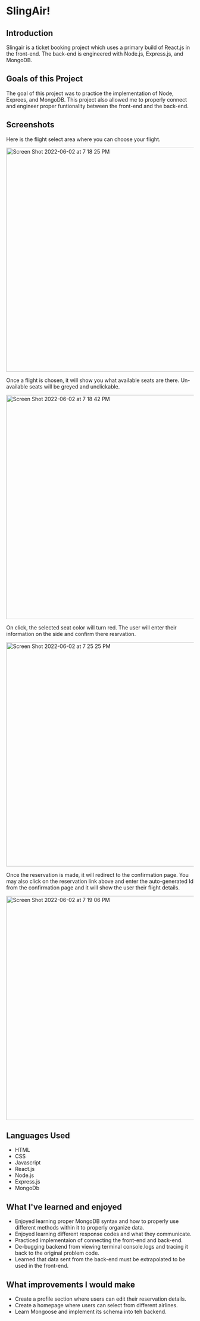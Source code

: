 # SlingAir!

## Introduction

Slingair is a ticket booking project which uses a primary build of React.js in the front-end. The back-end is engineered with Node.js, Express.js, and MongoDB.

## Goals of this Project

The goal of this project was to practice the implementation of Node, Exprees, and MongoDB. This project also allowed me to properly connect and engineer proper funtionality between the front-end and the back-end.

## Screenshots 

Here is the flight select area where you can choose your flight.

<img width="600" alt="Screen Shot 2022-06-02 at 7 18 25 PM" src="https://user-images.githubusercontent.com/91749487/171753568-83cd735a-e1a2-42bf-bdd0-b7e75ad77b78.png">

Once a flight is chosen, it will show you what available seats are there. Un-available seats will be greyed and unclickable. 

<img width="600" alt="Screen Shot 2022-06-02 at 7 18 42 PM" src="https://user-images.githubusercontent.com/91749487/171753612-645426c3-a95e-4936-8078-2ca1e5315836.png">

On click, the selected seat color will turn red. The user will enter their information on the side and confirm there resrvation.

<img width="600" alt="Screen Shot 2022-06-02 at 7 25 25 PM" src="https://user-images.githubusercontent.com/91749487/171754024-c92ae6b0-7b5d-4c52-ae4e-f63d0b85017b.png">

Once the reservation is made, it will redirect to the confirmation page. You may also click on the reservation link above and enter the auto-generated Id from the confirmation page and it will show the user their flight details.

<img width="600" alt="Screen Shot 2022-06-02 at 7 19 06 PM" src="https://user-images.githubusercontent.com/91749487/171925001-8de2d0cb-51d3-4b89-b8de-28e410de6b84.png">

## Languages Used

- HTML
- CSS
- Javascript
- React.js
- Node.js
- Express.js
- MongoDb

## What I've learned and enjoyed

- Enjoyed learning proper MongoDB syntax and how to properly use different methods within it to properly organize data.
- Enjoyed learning different response codes and what they communicate.
- Practiced implementaion of connecting the front-end and back-end.
- De-bugging backend from viewing terminal console.logs and tracing it back to the original problem code.
- Learned that data sent from the back-end must be extrapolated to be used in the front-end.

## What improvements I would make

- Create a profile section where users can edit their reservation details.
- Create a homepage where users can select from different airlines. 
- Learn Mongoose and implement its schema into teh backend.


